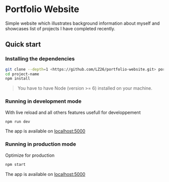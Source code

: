 # Portfolio Website

Simple website which illustrates background information about myself and showcases list of projects I have completed recently.

## Quick start

### Installing the dependencies

```sh
git clone --depth=1 <https://github.com/LZ26/portfolio-website.git> portfolio-website
cd project-name
npm install
```

> You have to have Node (version >= 6) installed on your machine.

### Running in development mode

With live reload and all others features usefull for developpement

```sh
npm run dev
```

The app is available on [localhost:5000](http://localhost:5000)

### Running in production mode

Optimize for production

```sh
npm start
```

The app is available on [localhost:5000](http://localhost:5000)
